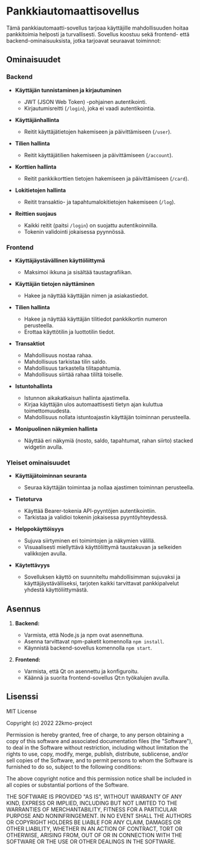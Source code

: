 # Pankkiautomaattisovellus

Tämä pankkiautomaatti-sovellus tarjoaa käyttäjille mahdollisuuden hoitaa pankkitoimia helposti ja turvallisesti. Sovellus koostuu sekä frontend- että backend-ominaisuuksista, jotka tarjoavat seuraavat toiminnot:

## Ominaisuudet

### Backend

- **Käyttäjän tunnistaminen ja kirjautuminen**
  - JWT (JSON Web Token) -pohjainen autentikointi.
  - Kirjautumisreitti (`/login`), joka ei vaadi autentikointia.

- **Käyttäjänhallinta**
  - Reitit käyttäjätietojen hakemiseen ja päivittämiseen (`/user`).

- **Tilien hallinta**
  - Reitit käyttäjätilien hakemiseen ja päivittämiseen (`/account`).

- **Korttien hallinta**
  - Reitit pankkikorttien tietojen hakemiseen ja päivittämiseen (`/card`).

- **Lokitietojen hallinta**
  - Reitit transaktio- ja tapahtumalokitietojen hakemiseen (`/log`).

- **Reittien suojaus**
  - Kaikki reitit (paitsi `/login`) on suojattu autentikoinnilla.
  - Tokenin validointi jokaisessa pyynnössä.

### Frontend

- **Käyttäjäystävällinen käyttöliittymä**
  - Maksimoi ikkuna ja sisältää taustagrafiikan.

- **Käyttäjän tietojen näyttäminen**
  - Hakee ja näyttää käyttäjän nimen ja asiakastiedot.

- **Tilien hallinta**
  - Hakee ja näyttää käyttäjän tilitiedot pankkikortin numeron perusteella.
  - Erottaa käyttötilin ja luottotilin tiedot.

- **Transaktiot**
  - Mahdollisuus nostaa rahaa.
  - Mahdollisuus tarkistaa tilin saldo.
  - Mahdollisuus tarkastella tilitapahtumia.
  - Mahdollisuus siirtää rahaa tililtä toiselle.

- **Istuntohallinta**
  - Istunnon aikakatkaisun hallinta ajastimella.
  - Kirjaa käyttäjän ulos automaattisesti tietyn ajan kuluttua toimettomuudesta.
  - Mahdollisuus nollata istuntoajastin käyttäjän toiminnan perusteella.

- **Monipuolinen näkymien hallinta**
  - Näyttää eri näkymiä (nosto, saldo, tapahtumat, rahan siirto) stacked widgetin avulla.

### Yleiset ominaisuudet

- **Käyttäjätoiminnan seuranta**
  - Seuraa käyttäjän toimintaa ja nollaa ajastimen toiminnan perusteella.

- **Tietoturva**
  - Käyttää Bearer-tokenia API-pyyntöjen autentikointiin.
  - Tarkistaa ja validioi tokenin jokaisessa pyyntöyhteydessä.

- **Helppokäyttöisyys**
  - Sujuva siirtyminen eri toimintojen ja näkymien välillä.
  - Visuaalisesti miellyttävä käyttöliittymä taustakuvan ja selkeiden valikkojen avulla.

- **Käytettävyys**
  - Sovelluksen käyttö on suunniteltu mahdollisimman sujuvaksi ja käyttäjäystävälliseksi, tarjoten kaikki tarvittavat pankkipalvelut yhdestä käyttöliittymästä.

## Asennus

1. **Backend:**
   - Varmista, että Node.js ja npm ovat asennettuna.
   - Asenna tarvittavat npm-paketit komennolla `npm install`.
   - Käynnistä backend-sovellus komennolla `npm start`.

2. **Frontend:**
   - Varmista, että Qt on asennettu ja konfiguroitu.
   - Käännä ja suorita frontend-sovellus Qt:n työkalujen avulla.

## Lisenssi

MIT License

Copyright (c) 2022 22kmo-project

Permission is hereby granted, free of charge, to any person obtaining a copy of this software and associated documentation files (the "Software"), to deal in the Software without restriction, including without limitation the rights to use, copy, modify, merge, publish, distribute, sublicense, and/or sell copies of the Software, and to permit persons to whom the Software is furnished to do so, subject to the following conditions:

The above copyright notice and this permission notice shall be included in all copies or substantial portions of the Software.

THE SOFTWARE IS PROVIDED "AS IS", WITHOUT WARRANTY OF ANY KIND, EXPRESS OR IMPLIED, INCLUDING BUT NOT LIMITED TO THE WARRANTIES OF MERCHANTABILITY, FITNESS FOR A PARTICULAR PURPOSE AND NONINFRINGEMENT. IN NO EVENT SHALL THE AUTHORS OR COPYRIGHT HOLDERS BE LIABLE FOR ANY CLAIM, DAMAGES OR OTHER LIABILITY, WHETHER IN AN ACTION OF CONTRACT, TORT OR OTHERWISE, ARISING FROM, OUT OF OR IN CONNECTION WITH THE SOFTWARE OR THE USE OR OTHER DEALINGS IN THE SOFTWARE.
